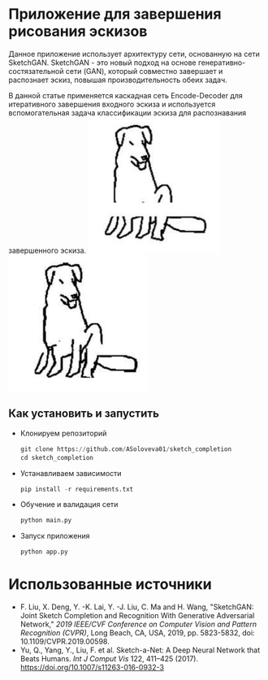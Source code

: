# Приложение для завершения рисования эскизов
  Данное приложение использует архитектуру сети, основанную на сети SketchGAN. SketchGAN - это новый подход на основе генеративно-состязательной сети (GAN), который совместно завершает и распознает эскиз, повышая производительность обеих задач. 
    
  В данной статье применяется каскадная сеть Encode-Decoder для итеративного завершения входного эскиза и используется вспомогательная задача классификации эскиза для распознавания завершенного эскиза.
![Иллюстрация к проекту](https://github.com/ASoloveva01/sketch_completion/blob/main/corrupted_sketch.png)
![Иллюстрация к проекту](https://github.com/ASoloveva01/sketch_completion/blob/main/completed_sketch.png)
## Как установить и запустить
- Клонируем репозиторий
  ```python
  git clone https://github.com/ASoloveva01/sketch_completion
  cd sketch_completion
  ```
- Устанавливаем зависимости
  ```python
  pip install -r requirements.txt
  ```
- Обучение и валидация сети 
  ```python
  python main.py
  ```
- Запуск приложения
  ```python
  python app.py
  ```
# Использованные источники
- F. Liu, X. Deng, Y. -K. Lai, Y. -J. Liu, C. Ma and H. Wang, "SketchGAN: Joint Sketch Completion and Recognition With Generative Adversarial Network," *2019 IEEE/CVF Conference on Computer Vision and Pattern Recognition (CVPR)*, Long Beach, CA, USA, 2019, pp. 5823-5832, doi: 10.1109/CVPR.2019.00598.
- Yu, Q., Yang, Y., Liu, F. et al. Sketch-a-Net: A Deep Neural Network that Beats Humans. *Int J Comput Vis* 122, 411–425 (2017). https://doi.org/10.1007/s11263-016-0932-3

